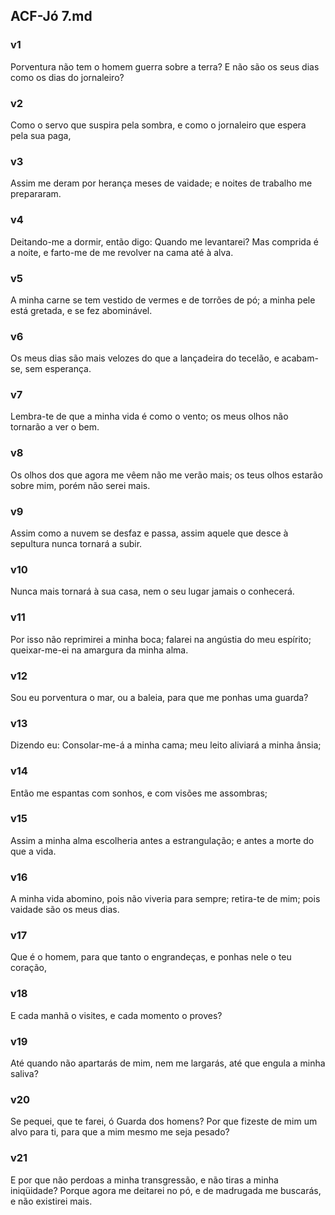 ## ACF-Jó 7.md
### v1
 Porventura não tem o homem guerra sobre a terra? E não são os seus dias como os dias do jornaleiro?
### v2
 Como o servo que suspira pela sombra, e como o jornaleiro que espera pela sua paga,
### v3
 Assim me deram por herança meses de vaidade; e noites de trabalho me prepararam.
### v4
 Deitando-me a dormir, então digo: Quando me levantarei? Mas comprida é a noite, e farto-me de me revolver na cama até à alva.
### v5
 A minha carne se tem vestido de vermes e de torrões de pó; a minha pele está gretada, e se fez abominável.
### v6
 Os meus dias são mais velozes do que a lançadeira do tecelão, e acabam-se, sem esperança.
### v7
 Lembra-te de que a minha vida é como o vento; os meus olhos não tornarão a ver o bem.
### v8
 Os olhos dos que agora me vêem não me verão mais; os teus olhos estarão sobre mim, porém não serei mais.
### v9
 Assim como a nuvem se desfaz e passa, assim aquele que desce à sepultura nunca tornará a subir.
### v10
 Nunca mais tornará à sua casa, nem o seu lugar jamais o conhecerá.
### v11
 Por isso não reprimirei a minha boca; falarei na angústia do meu espírito; queixar-me-ei na amargura da minha alma.
### v12
 Sou eu porventura o mar, ou a baleia, para que me ponhas uma guarda?
### v13
 Dizendo eu: Consolar-me-á a minha cama; meu leito aliviará a minha ânsia;
### v14
 Então me espantas com sonhos, e com visões me assombras;
### v15
 Assim a minha alma escolheria antes a estrangulação; e antes a morte do que a vida.
### v16
 A minha vida abomino, pois não viveria para sempre; retira-te de mim; pois vaidade são os meus dias.
### v17
 Que é o homem, para que tanto o engrandeças, e ponhas nele o teu coração,
### v18
 E cada manhã o visites, e cada momento o proves?
### v19
 Até quando não apartarás de mim, nem me largarás, até que engula a minha saliva?
### v20
 Se pequei, que te farei, ó Guarda dos homens? Por que fizeste de mim um alvo para ti, para que a mim mesmo me seja pesado?
### v21
 E por que não perdoas a minha transgressão, e não tiras a minha iniqüidade? Porque agora me deitarei no pó, e de madrugada me buscarás, e não existirei mais.
